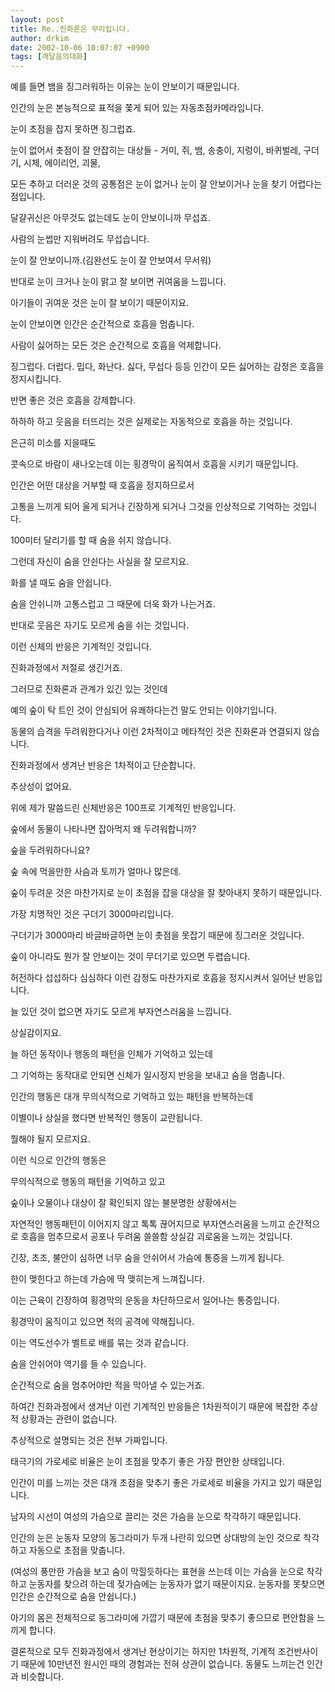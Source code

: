 ```yaml
---
layout: post
title: Re..진화론은 무리입니다.
author: drkim
date: 2002-10-06 10:07:07 +0900
tags: [깨달음의대화]
---
```

예를 들면 뱀을 징그러워하는 이유는 눈이 안보이기 때문입니다.
  
인간의 눈은 본능적으로 표적을 쫓게 되어 있는 자동초점카메라입니다.
  
눈이 초점을 잡지 못하면 징그럽죠.
  

  
눈이 없어서 촛점이 잘 안잡히는 대상들 - 거미, 쥐, 뱀, 송충이, 지렁이, 바퀴벌레, 구더기, 시체, 에이리언, 괴물,
  

  
모든 추하고 더러운 것의 공통점은 눈이 없거나 눈이 잘 안보이거나 눈을 찾기 어렵다는 점입니다.
  

  
달걀귀신은 아무것도 없는데도 눈이 안보이니까 무섭죠.
  

  
사람의 눈썹만 지워버려도 무섭습니다.
  
눈이 잘 안보이니까.(김완선도 눈이 잘 안보여서 무서워)
  

  
반대로 눈이 크거나 눈이 맑고 잘 보이면 귀여움을 느낍니다.
  
아기들이 귀여운 것은 눈이 잘 보이기 때문이지요.
  

  
눈이 안보이면 인간은 순간적으로 호흡을 멈춥니다.
  
사람이 싫어하는 모든 것은 순간적으로 호흡을 억제합니다.
  
징그럽다. 더럽다. 밉다, 화난다. 싫다, 무섭다 등등 인간이 모든 싫어하는 감정은 호흡을 정지시킵니다.
  

  
반면 좋은 것은 호흡을 강제합니다.
  
하하하 하고 웃음을 터뜨리는 것은 실제로는 자동적으로 호흡을 하는 것입니다.
  
은근히 미소를 지을때도
  
콧속으로 바람이 새나오는데 이는 횡경막이 움직여서 호흡을 시키기 때문입니다.
  

  
인간은 어떤 대상을 거부할 때 호흡을 정지하므로서
  
고통을 느끼게 되어 울게 되거나 긴장하게 되거나 그것을 인상적으로 기억하는 것입니다.
  

  
100미터 달리기를 할 때 숨을 쉬지 않습니다.
  
그런데 자신이 숨을 안쉰다는 사실을 잘 모르지요.
  
화를 낼 때도 숨을 안쉽니다.
  
숨을 안쉬니까 고통스럽고 그 때문에 더욱 화가 나는거죠.
  
반대로 웃음은 자기도 모르게 숨을 쉬는 것입니다.
  

  
이런 신체의 반응은 기계적인 것입니다.
  
진화과정에서 저절로 생긴거죠.
  
그러므로 진화론과 관계가 있긴 있는 것인데
  

  
예의 숲이 탁 트인 것이 안심되어 유쾌하다는건 말도 안되는 이야기입니다.
  
동물의 습격을 두려워한다거나 이런 2차적이고 메타적인 것은 진화론과 연결되지 않습니다.
  
진화과정에서 생겨난 반응은 1차적이고 단순합니다.
  
추상성이 없어요.
  

  
위에 제가 말씀드린 신체반응은 100프로 기계적인 반응입니다.
  
숲에서 동물이 나타나면 잡아먹지 왜 두려워합니까?
  

  
숲을 두려워하다니요?
  
숲 속에 먹을만한 사슴과 토끼가 얼마나 많은데.
  

  
숲이 두려운 것은 마찬가지로 눈이 초점을 잡을 대상을 잘 찾아내지 못하기 때문입니다.
  
가장 치명적인 것은 구더기 3000마리입니다.
  

  
구더기가 3000마리 바글바글하면 눈이 촛점을 못잡기 때문에 징그러운 것입니다.
  
숲이 아니라도 뭔가 잘 안보이는 것이 무더기로 있으면 두렵습니다.
  

  
허전하다 섭섭하다 심심하다 이런 감정도 마찬가지로 호흡을 정지시켜서 일어난 반응입니다.
  
늘 있던 것이 없으면 자기도 모르게 부자연스러움을 느낍니다.
  
상실감이지요.
  

  
늘 하던 동작이나 행동의 패턴을 인체가 기억하고 있는데
  
그 기억하는 동작대로 안되면 신체가 일시정지 반응을 보내고 숨을 멈춥니다.
  

  
인간의 행동은 대개 무의식적으로 기억하고 있는 패턴을 반복하는데
  
이별이나 상실을 했다면 반복적인 행동이 교란됩니다.
  
뭘해야 될지 모르지요.
  

  
이런 식으로 인간의 행동은
  
무의식적으로 행동의 패턴을 기억하고 있고
  
숲이나 오물이나 대상이 잘 확인되지 않는 불분명한 상황에서는
  
자연적인 행동패턴이 이어지지 않고 톡톡 끊어지므로 부자연스러움을 느끼고 순간적으로 호흡을 멈추므로서 공포나 두려움 쓸쓸함 상실감 괴로움을 느끼는 것입니다.
  

  
긴장, 초조, 불안이 심하면 너무 숨을 안쉬어서 가슴에 통증을 느끼게 됩니다.
  
한이 맺힌다고 하는데 가슴에 딱 맺히는게 느껴집니다.
  
이는 근육이 긴장하여 횡경막의 운동을 차단하므로서 일어나는 통증입니다.
  

  
횡경막이 움직이고 있으면 적의 공격에 약해집니다.
  
이는 역도선수가 벨트로 배를 묶는 것과 같습니다.
  
숨을 안쉬어야 역기를 들 수 있습니다.
  

  
순간적으로 숨을 멈추어야만 적을 막아낼 수 있는거죠.
  

  
하여간 진화과정에서 생겨난 이런 기계적인 반응들은 1차원적이기 때문에 복잡한 추상적 상황과는 관련이 없습니다.
  

  
추상적으로 설명되는 것은 전부 가짜입니다.
  

  
태극기의 가로세로 비율은 눈이 초점을 맞추기 좋은 가장 편안한 상태입니다.
  
인간이 미를 느끼는 것은 대개 초점을 맞추기 좋은 가로세로 비율을 가지고 있기 때문입니다.
  

  
남자의 시선이 여성의 가슴으로 끌리는 것은 가슴을 눈으로 착각하기 때문입니다.
  

  
인간의 눈은 눈동자 모양의 동그라미가 두개 나란히 있으면 상대방의 눈인 것으로 착각하고 자동으로 초점을 맞춥니다.
  

  
(여성의 풍만한 가슴을 보고 숨이 막힐듯하다는 표현을 쓰는데 이는 가슴을 눈으로 착각하고 눈동자를 찾으려 하는데 젖가슴에는 눈동자가 없기 때문이지요. 눈동자를 못찾으면 인간은 순간적으로 숨을 안쉽니다.)
  

  
아기의 몸은 전체적으로 동그라미에 가깝기 때문에 초점을 맞추기 좋으므로 편안함을 느끼게 합니다.
  

  
결론적으로 모두 진화과정에서 생겨난 현상이기는 하지만 1차원적, 기계적 조건반사이기 때문에 10만년전 원시인 때의 경험과는 전혀 상관이 없습니다. 동물도 느끼는건 인간과 비슷합니다.